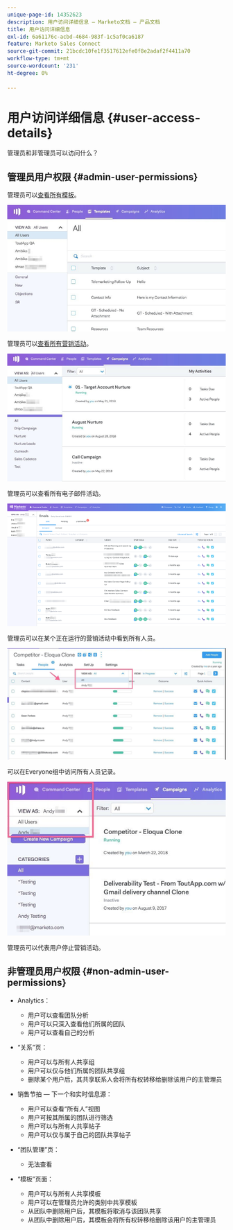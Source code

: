 ```yaml
---
unique-page-id: 14352623
description: 用户访问详细信息 — Marketo文档 — 产品文档
title: 用户访问详细信息
exl-id: 6a61176c-acbd-4684-983f-1c5af0ca6187
feature: Marketo Sales Connect
source-git-commit: 21bcdc10fe1f3517612efe0f8e2adaf2f4411a70
workflow-type: tm+mt
source-wordcount: '231'
ht-degree: 0%

---
```


# 用户访问详细信息 {#user-access-details}

管理员和非管理员可以访问什么？

## 管理员用户权限 {#admin-user-permissions}

管理员可以[查看所有模板](/help/marketo/product-docs/marketo-sales-connect/templates/view-template-list-as-another-user.md)。

![](assets/templates.jpg)

管理员可以[查看所有营销活动](/help/marketo/product-docs/marketo-sales-connect/campaigns/view-campaigns-list-as-another-user.md)。

![](assets/campaigns.jpg)

管理员可以查看所有电子邮件活动。

![](assets/user-access-details-3.png)

管理员可以在某个正在运行的营销活动中看到所有人员。

![](assets/running.jpg)

可以在Everyone组中访问所有人员记录。

![](assets/viewed.jpg)

管理员可以代表用户停止营销活动。

## 非管理员用户权限 {#non-admin-user-permissions}

* Analytics：

   * 用户可以查看团队分析
   * 用户可以只深入查看他们所属的团队
   * 用户可以查看自己的分析

* “关系”页：

   * 用户可以与所有人共享组
   * 用户可以仅与他们所属的团队共享组
   * 删除某个用户后，其共享联系人会将所有权转移给删除该用户的主管理员

* 销售节拍 — 下一个和实时信息源：

   * 用户可以查看“所有人”视图
   * 用户可按其所属的团队进行筛选
   * 用户可以与所有人共享帖子
   * 用户可以仅与属于自己的团队共享帖子

* “团队管理”页：

   * 无法查看

* “模板”页面：

   * 用户可以与所有人共享模板
   * 用户可以在管理员允许的类别中共享模板
   * 从团队中删除用户后，其模板将取消与该团队共享
   * 从团队中删除用户后，其模板会将所有权转移给删除该用户的主管理员
